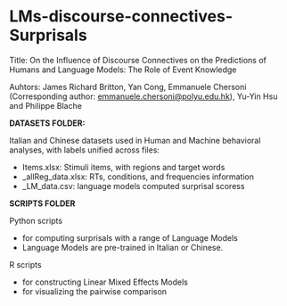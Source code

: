 # LMs-discourse-connectives-Surprisals

Title: On the Influence of Discourse Connectives on the Predictions of Humans and Language Models: The Role of Event Knowledge

Auhtors: James Richard Britton, Yan Cong, Emmanuele Chersoni (Corresponding author: emmanuele.chersoni@polyu.edu.hk), Yu-Yin Hsu and
Philippe Blache

**DATASETS FOLDER:** 

Italian and Chinese datasets used in Human and Machine behavioral analyses, with labels unified across files:

- Items.xlsx: Stimuli items, with regions and target words
- _allReg_data.xlsx: RTs, conditions, and frequencies information
- _LM_data.csv: language models computed surprisal scoress

**SCRIPTS FOLDER**

Python scripts 
- for computing surprisals with a range of Language Models
- Language Models are pre-trained in Italian or Chinese.

R scripts 
- for constructing Linear Mixed Effects Models
- for visualizing the pairwise comparison
  

